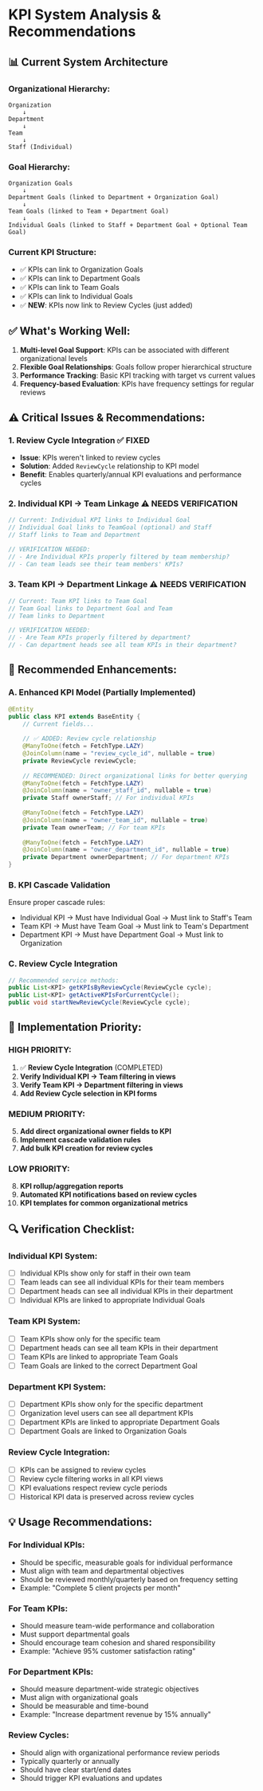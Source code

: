 # KPI System Analysis & Recommendations

## 📊 **Current System Architecture**

### **Organizational Hierarchy:**
```
Organization
    ↓
Department
    ↓
Team
    ↓
Staff (Individual)
```

### **Goal Hierarchy:**
```
Organization Goals
    ↓
Department Goals (linked to Department + Organization Goal)
    ↓
Team Goals (linked to Team + Department Goal)
    ↓
Individual Goals (linked to Staff + Department Goal + Optional Team Goal)
```

### **Current KPI Structure:**
- ✅ KPIs can link to Organization Goals
- ✅ KPIs can link to Department Goals
- ✅ KPIs can link to Team Goals
- ✅ KPIs can link to Individual Goals
- ✅ **NEW**: KPIs now link to Review Cycles (just added)

## ✅ **What's Working Well:**

1. **Multi-level Goal Support**: KPIs can be associated with different organizational levels
2. **Flexible Goal Relationships**: Goals follow proper hierarchical structure
3. **Performance Tracking**: Basic KPI tracking with target vs current values
4. **Frequency-based Evaluation**: KPIs have frequency settings for regular reviews

## ⚠️ **Critical Issues & Recommendations:**

### 1. **Review Cycle Integration** ✅ FIXED
- **Issue**: KPIs weren't linked to review cycles
- **Solution**: Added `ReviewCycle` relationship to KPI model
- **Benefit**: Enables quarterly/annual KPI evaluations and performance cycles

### 2. **Individual KPI → Team Linkage** ⚠️ NEEDS VERIFICATION
```java
// Current: Individual KPI links to Individual Goal
// Individual Goal links to TeamGoal (optional) and Staff
// Staff links to Team and Department

// VERIFICATION NEEDED: 
// - Are Individual KPIs properly filtered by team membership?
// - Can team leads see their team members' KPIs?
```

### 3. **Team KPI → Department Linkage** ⚠️ NEEDS VERIFICATION
```java
// Current: Team KPI links to Team Goal
// Team Goal links to Department Goal and Team
// Team links to Department

// VERIFICATION NEEDED:
// - Are Team KPIs properly filtered by department?
// - Can department heads see all team KPIs in their department?
```

## 🔧 **Recommended Enhancements:**

### **A. Enhanced KPI Model** (Partially Implemented)
```java
@Entity
public class KPI extends BaseEntity {
    // Current fields...
    
    // ✅ ADDED: Review cycle relationship
    @ManyToOne(fetch = FetchType.LAZY)
    @JoinColumn(name = "review_cycle_id", nullable = true)
    private ReviewCycle reviewCycle;
    
    // RECOMMENDED: Direct organizational links for better querying
    @ManyToOne(fetch = FetchType.LAZY)
    @JoinColumn(name = "owner_staff_id", nullable = true)
    private Staff ownerStaff; // For individual KPIs
    
    @ManyToOne(fetch = FetchType.LAZY)
    @JoinColumn(name = "owner_team_id", nullable = true)
    private Team ownerTeam; // For team KPIs
    
    @ManyToOne(fetch = FetchType.LAZY)
    @JoinColumn(name = "owner_department_id", nullable = true)
    private Department ownerDepartment; // For department KPIs
}
```

### **B. KPI Cascade Validation**
Ensure proper cascade rules:
- Individual KPI → Must have Individual Goal → Must link to Staff's Team
- Team KPI → Must have Team Goal → Must link to Team's Department
- Department KPI → Must have Department Goal → Must link to Organization

### **C. Review Cycle Integration**
```java
// Recommended service methods:
public List<KPI> getKPIsByReviewCycle(ReviewCycle cycle);
public List<KPI> getActiveKPIsForCurrentCycle();
public void startNewReviewCycle(ReviewCycle cycle);
```

## 🎯 **Implementation Priority:**

### **HIGH PRIORITY:**
1. ✅ **Review Cycle Integration** (COMPLETED)
2. **Verify Individual KPI → Team filtering in views**
3. **Verify Team KPI → Department filtering in views**
4. **Add Review Cycle selection in KPI forms**

### **MEDIUM PRIORITY:**
5. **Add direct organizational owner fields to KPI**
6. **Implement cascade validation rules**
7. **Add bulk KPI creation for review cycles**

### **LOW PRIORITY:**
8. **KPI rollup/aggregation reports**
9. **Automated KPI notifications based on review cycles**
10. **KPI templates for common organizational metrics**

## 🔍 **Verification Checklist:**

### **Individual KPI System:**
- [ ] Individual KPIs show only for staff in their own team
- [ ] Team leads can see all individual KPIs for their team members
- [ ] Department heads can see all individual KPIs in their department
- [ ] Individual KPIs are linked to appropriate Individual Goals

### **Team KPI System:**
- [ ] Team KPIs show only for the specific team
- [ ] Department heads can see all team KPIs in their department
- [ ] Team KPIs are linked to appropriate Team Goals
- [ ] Team Goals are linked to the correct Department Goal

### **Department KPI System:**
- [ ] Department KPIs show only for the specific department
- [ ] Organization level users can see all department KPIs
- [ ] Department KPIs are linked to appropriate Department Goals
- [ ] Department Goals are linked to Organization Goals

### **Review Cycle Integration:**
- [ ] KPIs can be assigned to review cycles
- [ ] Review cycle filtering works in all KPI views
- [ ] KPI evaluations respect review cycle periods
- [ ] Historical KPI data is preserved across review cycles

## 💡 **Usage Recommendations:**

### **For Individual KPIs:**
- Should be specific, measurable goals for individual performance
- Must align with team and departmental objectives
- Should be reviewed monthly/quarterly based on frequency setting
- Example: "Complete 5 client projects per month"

### **For Team KPIs:**
- Should measure team-wide performance and collaboration
- Must support departmental goals
- Should encourage team cohesion and shared responsibility
- Example: "Achieve 95% customer satisfaction rating"

### **For Department KPIs:**
- Should measure department-wide strategic objectives
- Must align with organizational goals
- Should be measurable and time-bound
- Example: "Increase department revenue by 15% annually"

### **Review Cycles:**
- Should align with organizational performance review periods
- Typically quarterly or annually
- Should have clear start/end dates
- Should trigger KPI evaluations and updates
